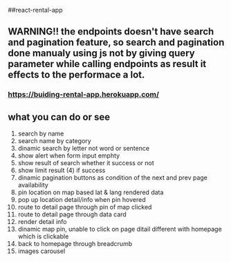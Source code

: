 ##react-rental-app

## WARNING!! the endpoints doesn't have search and pagination feature, so search and pagination done manualy using js not by giving query parameter while calling endpoints as result it effects to the performace a lot.

### https://buiding-rental-app.herokuapp.com/

## what you can do or see
1. search by name
2. search name by category
3. dinamic search by letter not word or sentence
4. show alert when form input emphty
5. show result of search whether it success or not
6. show limit result (4) if success
7. dinamic pagination buttons as condition of the next and prev page availability 
8. pin location on map based lat & lang rendered data
9. pop up location detail/info when pin hovered
10. route to detail page through pin of map clicked
11. route to detail page through data card
12. render detail info
13. dinamic map pin, unable to click on page ditail different with homepage which is clickable
14. back to homepage through breadcrumb
15. images carousel
